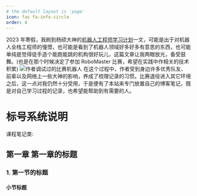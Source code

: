 ```yaml
---
# the default layout is 'page'
icon: fas fa-info-circle
order: 4
---
```


2023 年寒假，我刷到杨硕大神的[机器人工程师学习计划](https://zhuanlan.zhihu.com/p/22266788)一文，可能是出于对机器人全栈工程师的憧憬，也可能是看到了机器人领域好多好多有意思的东西，也可能单纯是觉得徒手造个能跑能跳的机构很好玩儿，这篇文章让我两眼放光，备受鼓舞。(也是在那个时候决定了参加 RoboMaster 比赛，希望在实践中作相关的技术积累)
![作者调试过的比赛机器人](/assets/post-pics/infantry.jpg)
在这个过程中，作者受到身边许多优秀队友、前辈以及网络上一些大神的影响，养成了梳理记录的习惯。比赛退役进入其它环境之后，这一点对我仍然十分受用，于是便有了本站来专门放置自己的博客笔记，既是对自己学习过程的记录，也希望能帮助到有需要的人。

# 标号系统说明

课程笔记类:

## 第一章 第一章的标题

### 1. 第一节的标题

#### 小节标题
